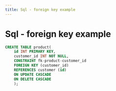 ```yaml
---
title: Sql - foreign key example
---
```


<h1 class="header">Sql - foreign key example</h1>

```sql
CREATE TABLE product(
    id INT PRIMARY KEY,
    customer_id INT NOT NULL,
    CONSTRAINT fk-product-customer_id
    FOREIGN KEY (customer_id)
    REFERENCES customer (id)
    ON UPDATE CASCADE
    ON DELETE CASCADE
    );
```